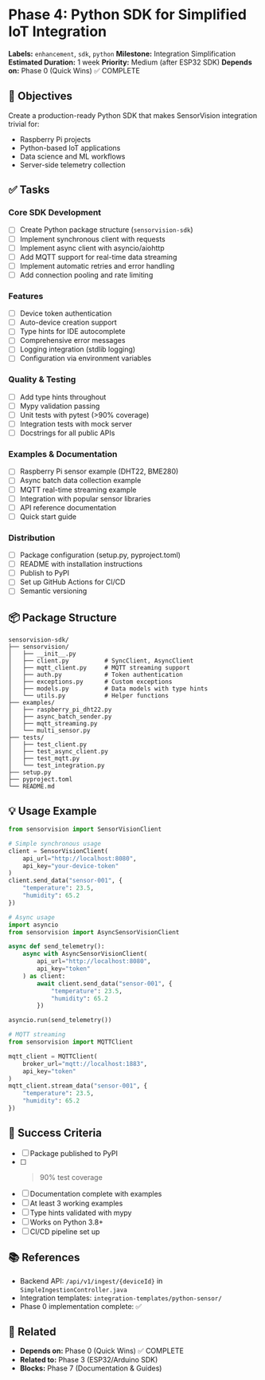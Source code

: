 # Phase 4: Python SDK for Simplified IoT Integration

**Labels:** `enhancement`, `sdk`, `python`
**Milestone:** Integration Simplification
**Estimated Duration:** 1 week
**Priority:** Medium (after ESP32 SDK)
**Depends on:** Phase 0 (Quick Wins) ✅ COMPLETE

## 🐍 Objectives

Create a production-ready Python SDK that makes SensorVision integration trivial for:
- Raspberry Pi projects
- Python-based IoT applications
- Data science and ML workflows
- Server-side telemetry collection

## ✅ Tasks

### Core SDK Development
- [ ] Create Python package structure (`sensorvision-sdk`)
- [ ] Implement synchronous client with requests
- [ ] Implement async client with asyncio/aiohttp
- [ ] Add MQTT support for real-time data streaming
- [ ] Implement automatic retries and error handling
- [ ] Add connection pooling and rate limiting

### Features
- [ ] Device token authentication
- [ ] Auto-device creation support
- [ ] Type hints for IDE autocomplete
- [ ] Comprehensive error messages
- [ ] Logging integration (stdlib logging)
- [ ] Configuration via environment variables

### Quality & Testing
- [ ] Add type hints throughout
- [ ] Mypy validation passing
- [ ] Unit tests with pytest (>90% coverage)
- [ ] Integration tests with mock server
- [ ] Docstrings for all public APIs

### Examples & Documentation
- [ ] Raspberry Pi sensor example (DHT22, BME280)
- [ ] Async batch data collection example
- [ ] MQTT real-time streaming example
- [ ] Integration with popular sensor libraries
- [ ] API reference documentation
- [ ] Quick start guide

### Distribution
- [ ] Package configuration (setup.py, pyproject.toml)
- [ ] README with installation instructions
- [ ] Publish to PyPI
- [ ] Set up GitHub Actions for CI/CD
- [ ] Semantic versioning

## 📦 Package Structure

```
sensorvision-sdk/
├── sensorvision/
│   ├── __init__.py
│   ├── client.py          # SyncClient, AsyncClient
│   ├── mqtt_client.py     # MQTT streaming support
│   ├── auth.py            # Token authentication
│   ├── exceptions.py      # Custom exceptions
│   ├── models.py          # Data models with type hints
│   └── utils.py           # Helper functions
├── examples/
│   ├── raspberry_pi_dht22.py
│   ├── async_batch_sender.py
│   ├── mqtt_streaming.py
│   └── multi_sensor.py
├── tests/
│   ├── test_client.py
│   ├── test_async_client.py
│   ├── test_mqtt.py
│   └── test_integration.py
├── setup.py
├── pyproject.toml
└── README.md
```

## 💡 Usage Example

```python
from sensorvision import SensorVisionClient

# Simple synchronous usage
client = SensorVisionClient(
    api_url="http://localhost:8080",
    api_key="your-device-token"
)
client.send_data("sensor-001", {
    "temperature": 23.5,
    "humidity": 65.2
})

# Async usage
import asyncio
from sensorvision import AsyncSensorVisionClient

async def send_telemetry():
    async with AsyncSensorVisionClient(
        api_url="http://localhost:8080",
        api_key="token"
    ) as client:
        await client.send_data("sensor-001", {
            "temperature": 23.5,
            "humidity": 65.2
        })

asyncio.run(send_telemetry())

# MQTT streaming
from sensorvision import MQTTClient

mqtt_client = MQTTClient(
    broker_url="mqtt://localhost:1883",
    api_key="token"
)
mqtt_client.stream_data("sensor-001", {
    "temperature": 23.5,
    "humidity": 65.2
})
```

## 🎯 Success Criteria

- [ ] Package published to PyPI
- [ ] >90% test coverage
- [ ] Documentation complete with examples
- [ ] At least 3 working examples
- [ ] Type hints validated with mypy
- [ ] Works on Python 3.8+
- [ ] CI/CD pipeline set up

## 📚 References

- Backend API: `/api/v1/ingest/{deviceId}` in `SimpleIngestionController.java`
- Integration templates: `integration-templates/python-sensor/`
- Phase 0 implementation complete: ✅

## 🔗 Related

- **Depends on:** Phase 0 (Quick Wins) ✅ COMPLETE
- **Related to:** Phase 3 (ESP32/Arduino SDK)
- **Blocks:** Phase 7 (Documentation & Guides)
